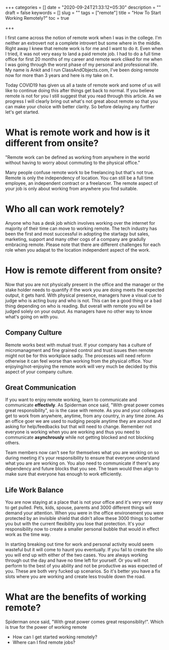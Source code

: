 +++
categories = []
date = "2020-09-24T21:33:12+05:30"
description = ""
draft = false
keywords = []
slug = ""
tags = ["remote"]
title = "How To Start Working Remotely?"
toc = true

+++

I first came across the notion of remote work when I was in the college. I'm neither an extrovert not a complete introvert but some where in the middle. Right away I knew that remote work is for me and I want to do it. Even when I tried, it was not very easy to land a paid remote job. I had to do a full time office for first 20 months of my career and remote work cliked for me when I was going through the worst phase of my personal and professional life. My name is Ankit and I run ClassAndObjects.com, I've been doing remote now for more than 3 years and here is my take on it.

Today COVID19 has given us all a taste of remote work and some of us will like to continue doing this after things get back to normal. If you believe remote is not for you I still suggest that you read through this article. As we progress I will clearly bring out what's not great about remote so that you can make your choice with better clarity. So before delaying any further let's get started.


# What is remote work and how is it different from onsite?

"Remote work can be defined as working from anywhere in the world without having to worry about commuting to the physical office."

Many people confuse remote work to be freelancing but that's not true. Remote is only the independency of location. You can still be a full time employee, an independent contract or a freelancer. The remote aspect of your job is only about working from anywhere you find suitable.


# Who all can work remotely?

Anyone who has a desk job which involves working over the internet for majority of their time can move to working remote. The tech industry has been the first and most successful in adopting the startagy but sales, marketing, support and many other cogs of a company are gradully embracing remote. Please note that there are different challenges for each role when you adapat to the location independent aspect of the work.


# How is remote different from onsite?

Now that you are not physically present in the office and the manager or the stake holder needs to quantify if the work you are doing meets the expected output, it gets hard. With physical presence, managers have a visual cue to judge who is acting busy and who is not. This can be a good thing or a bad thing depending on who is reading. But overall with remote you will be judged solely on your output. As managers have no other way to know what's going on with you.

## Company Culture

Remote works best with mutual trust. If your company has a culture of micromanagment and fine grained control and trust issues then remote might not be for this workplace sadly. The processes will need reform otherwise it can feel worse than working from the physical office. Your enjoying/not-enjoying the remote work will very much be decided by this aspect of your company culture.

## Great Communication

If you want to enjoy remote working, learn to communicate and communicate **effectivly**. As Spiderman once said, "With great power comes great responsibility", so is the case with remote. As you and your colleagues get to work from anywhere, anytime, from any country, in any time zone. As an office goer we are used to nudging people anytime they are around and asking for help/feedbacks but that will need to change. Remember not everyone is working when you are working and thus you need to communicate **asynchrously** while not getting blocked and not blocking others.

Team members now can't see for themselves what you are working on so during meeting it's your responsibility to ensure that everyone understand what you are are working on. You also need to communicate if there's any dependency and future blocks that you see. The team would then align to make sure that everyone has enough to work efficiently.

## Life Work Balance

You are now staying at a place that is not your office and it's very very easy to get pulled. Pets, kids, spouse, parents and 3000 different things will demand your attention. When you were in the office environement you were protected by an invisible shield that didn't allow these 3000 things to bother you but with the current flexibility you lose that protection. It's your responsibility now to create a smaller personal bubble that would in effect work as the time way.

In starting breaking out time for work and personal activity would seem wasteful but it will come to haunt you eventually. If you fail to create the silo you will end up with either of the two cases. You are always working through out the day and have no time left for yourself. Or you will not perform to the best of you ability and not be productive as was expected of you. These are both very fucked up scenarios. So it's better you have a fix slots where you are working and create less trouble down the road.


# What are the benefits of working remote?

Spiderman once said, "With great power comes great responsiblity!". Which is true for the power of working remote

- How can I get started working remotely?
- Where can I find remote jobs?
